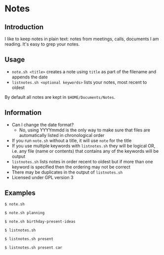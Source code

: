 # Notes

## Introduction

I like to keep notes in plain text: notes from meetings, calls, documents I am
reading. It's easy to grep your notes.

## Usage

- `note.sh <title>` creates a note using `title` as part of the filename and appends the date
- `listnotes.sh <optional keywords>`  lists your notes, most recent to oldest

By default all notes are kept in `$HOME/Documents/Notes`.

## Information

- Can I change the date format?
  - No, using YYYYmmdd is the only way to make sure that files are automatically
    listed in chronological order
- If you run `note.sh` without a title, it will use `note` for the title
- If you use multiple keywords with `listnotes.sh` they will be logical OR, i.e. any file
  (name or contents) that contains any of the keywords will be output
- `listnotes.sh` lists notes in order recent to oldest but if more than one keyword is specified then the ordering may not be correct
- There may be duplicates in the output of `listnotes.sh`
- Licensed under GPL version 3

## Examples

```
$ note.sh

$ note.sh planning

$ note.sh birthday-present-ideas

$ listnotes.sh

$ listnotes.sh present

$ listnotes.sh present car
```
